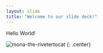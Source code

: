 ```yaml
---
layout: slide
title: "Welcome to our slide deck!"
---
```


Hello World!

![mona-the-rivetertocat](https://octodex.github.com/images/mona-the-rivetertocat.png)
{: .center}
